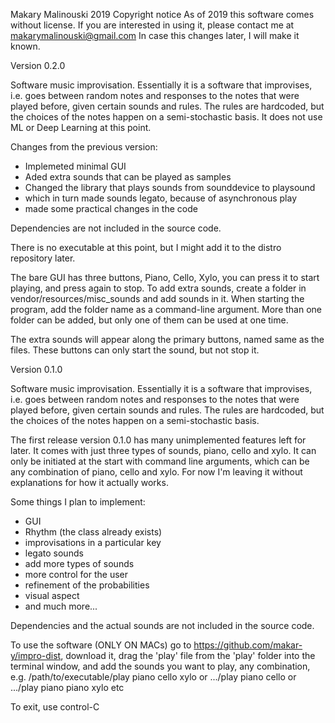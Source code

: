 Makary Malinouski 2019
Copyright notice
As of 2019 this software comes without license.
If you are interested in using it, please contact me at
makarymalinouski@gmail.com
In case this changes later, I will make it known.


Version 0.2.0

Software music improvisation. Essentially it is a software that improvises, 
i.e. goes between random notes and responses to the notes that were played 
before, given certain sounds and rules. The rules are hardcoded, but the 
choices of the notes happen on a semi-stochastic basis. It does not use ML or Deep Learning at this point.

Changes from the previous version:

- Implemeted minimal GUI
- Aded extra sounds that can be played as samples
- Changed the library that plays sounds from sounddevice to playsound
- which in turn made sounds legato, because of asynchronous play
- made some practical changes in the code

Dependencies are not included in the source code.

There is no executable at this point, but I might add it to the distro repository later.

The bare GUI has three buttons, Piano, Cello, Xylo, you can press it to start playing, and press again to stop.
To add extra sounds, create a folder in vendor/resources/misc_sounds and add sounds in it.
When starting the program, add the folder name as a command-line argument.
More than one folder can be added, but only one of them can be used at one time.

The extra sounds will appear along the primary buttons, named same as the files. These buttons can only start the sound, but not stop it.

>>>>>>>>>>>>>>>>>>>>

Version 0.1.0

Software music improvisation. Essentially it is a software that improvises, 
i.e. goes between random notes and responses to the notes that were played 
before, given certain sounds and rules. The rules are hardcoded, but the 
choices of the notes happen on a semi-stochastic basis.

The first release version 0.1.0 has many unimplemented features left for later.
It comes with just three types of sounds, piano, cello and xylo. It can only be
initiated at the start with command line arguments, which can be any combination
of piano, cello and xylo. For now I'm leaving it without explanations for how it
actually works.

Some things I plan to implement:
- GUI
- Rhythm (the class already exists)
- improvisations in a particular key
- legato sounds
- add more types of sounds
- more control for the user
- refinement of the probabilities
- visual aspect
- and much more...

Dependencies and the actual sounds are not included in the source code.

To use the software (ONLY ON MACs) 
go to https://github.com/makar-y/impro-dist,
download it,
drag the 'play' file from the 'play' folder into the terminal window,
and add the sounds you want to play, any combination,
e.g. /path/to/executable/play piano cello xylo
or .../play piano cello
or .../play piano piano xylo
etc

To exit, use control-C

